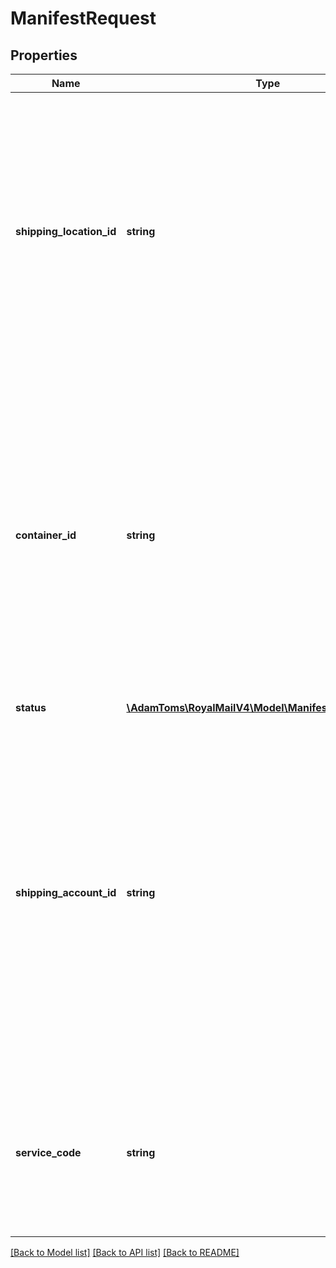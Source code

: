 # ManifestRequest

## Properties
Name | Type | Description | Notes
------------ | ------------- | ------------- | -------------
**shipping_location_id** | **string** | Shipping Location Identifier &lt;br /&gt;PRO SHIPPING Shipping Location Id (assigned by PRO SHIPPING) or Alias (assigned by you) that we are manifesting. &lt;br /&gt;             &lt;br /&gt;*Required if you have more than one shipping location.* | [optional] 
**container_id** | **string** | Container Id &lt;br /&gt;Populate if you want to manifest a container. &lt;br /&gt;You must have created the container and added the shipments to manifest to it first. &lt;br /&gt;If this is populated, no other values other than the Shipping Location can be populated. | [optional] 
**status** | [**\AdamToms\RoyalMailV4\Model\ManifestShipmentStatus**](ManifestShipmentStatus.md) |  | [optional] 
**shipping_account_id** | **string** | Shipping Account Identifier &lt;br /&gt;PRO SHIPPING Shipping Account Id (assigned by PRO SHIPPING) or Alias (assigned by you) that you want to manifest. &lt;br /&gt;Populate if want to manifest a specific shipping account only. &lt;br /&gt;*Not valid if you are manifesting by container.* | [optional] 
**service_code** | **string** | Service Code &lt;br /&gt;Populate if want to manifest a specific service only. &lt;br /&gt;*Not valid if you are manifesting by container.* | [optional] 

[[Back to Model list]](../../README.md#documentation-for-models) [[Back to API list]](../../README.md#documentation-for-api-endpoints) [[Back to README]](../../README.md)

